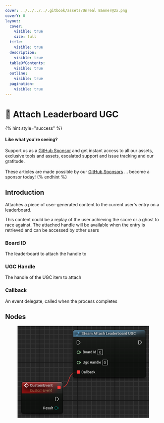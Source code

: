 ```yaml
---
cover: ../../../../.gitbook/assets/Unreal Banner@2x.png
coverY: 0
layout:
  cover:
    visible: true
    size: full
  title:
    visible: true
  description:
    visible: true
  tableOfContents:
    visible: true
  outline:
    visible: true
  pagination:
    visible: true
---
```


# 🔵 Attach Leaderboard UGC

{% hint style="success" %}
#### Like what you're seeing?

Support us as a [GitHub Sponsor](../../../../become-a-sponsor/) and get instant access to all our assets, exclusive tools and assets, escalated support and issue tracking and our gratitude.\
\
These articles are made possible by our [GitHub Sponsors](../../../../become-a-sponsor/) ... become a sponsor today!
{% endhint %}

## Introduction

Attaches a piece of user-generated content to the current user's entry on a leaderboard.

This content could be a replay of the user achieving the score or a ghost to race against. The attached handle will be available when the entry is retrieved and can be accessed by other users

### Board ID

The leaderboard to attach the handle to

### UGC Handle

The handle of the UGC item to attach

### Callback

An event delegate, called when the process completes

## Nodes

<figure><img src="../../../../.gitbook/assets/image (12).png" alt=""><figcaption></figcaption></figure>
